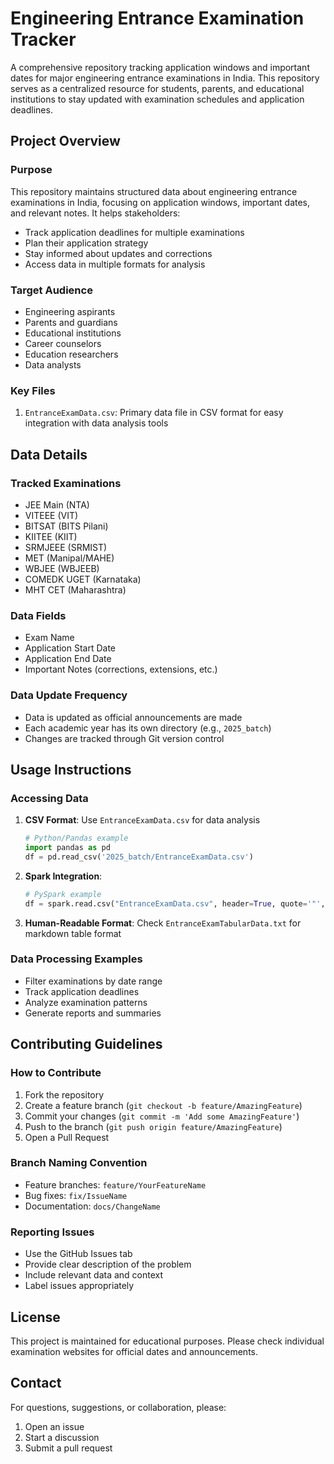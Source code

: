 # Engineering Entrance Examination Tracker

A comprehensive repository tracking application windows and important dates for major engineering entrance examinations in India. This repository serves as a centralized resource for students, parents, and educational institutions to stay updated with examination schedules and application deadlines.

## Project Overview

### Purpose
This repository maintains structured data about engineering entrance examinations in India, focusing on application windows, important dates, and relevant notes. It helps stakeholders:
- Track application deadlines for multiple examinations
- Plan their application strategy
- Stay informed about updates and corrections
- Access data in multiple formats for analysis

### Target Audience
- Engineering aspirants
- Parents and guardians
- Educational institutions
- Career counselors
- Education researchers
- Data analysts

### Key Files
1. `EntranceExamData.csv`: Primary data file in CSV format for easy integration with data analysis tools

## Data Details

### Tracked Examinations
- JEE Main (NTA)
- VITEEE (VIT)
- BITSAT (BITS Pilani)
- KIITEE (KIIT)
- SRMJEEE (SRMIST)
- MET (Manipal/MAHE)
- WBJEE (WBJEEB)
- COMEDK UGET (Karnataka)
- MHT CET (Maharashtra)

### Data Fields
- Exam Name
- Application Start Date
- Application End Date
- Important Notes (corrections, extensions, etc.)

### Data Update Frequency
- Data is updated as official announcements are made
- Each academic year has its own directory (e.g., `2025_batch`)
- Changes are tracked through Git version control

## Usage Instructions

### Accessing Data
1. **CSV Format**: Use `EntranceExamData.csv` for data analysis
   ```python
   # Python/Pandas example
   import pandas as pd
   df = pd.read_csv('2025_batch/EntranceExamData.csv')
   ```
   
2. **Spark Integration**:
   ```python
   # PySpark example
   df = spark.read.csv("EntranceExamData.csv", header=True, quote='"', escape='"')
   ```

3. **Human-Readable Format**: Check `EntranceExamTabularData.txt` for markdown table format

### Data Processing Examples
- Filter examinations by date range
- Track application deadlines
- Analyze examination patterns
- Generate reports and summaries

## Contributing Guidelines

### How to Contribute
1. Fork the repository
2. Create a feature branch (`git checkout -b feature/AmazingFeature`)
3. Commit your changes (`git commit -m 'Add some AmazingFeature'`)
4. Push to the branch (`git push origin feature/AmazingFeature`)
5. Open a Pull Request

### Branch Naming Convention
- Feature branches: `feature/YourFeatureName`
- Bug fixes: `fix/IssueName`
- Documentation: `docs/ChangeName`

### Reporting Issues
- Use the GitHub Issues tab
- Provide clear description of the problem
- Include relevant data and context
- Label issues appropriately

## License

This project is maintained for educational purposes. Please check individual examination websites for official dates and announcements.

## Contact

For questions, suggestions, or collaboration, please:
1. Open an issue
2. Start a discussion
3. Submit a pull request
